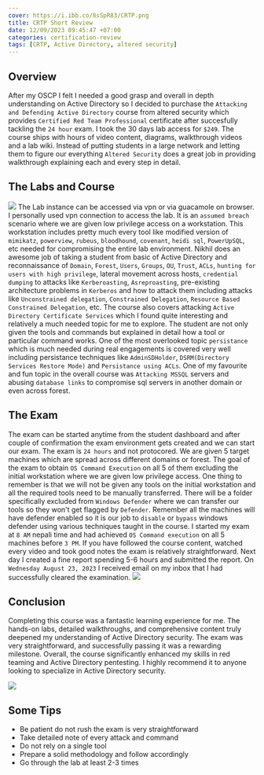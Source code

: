 ```yaml
---
cover: https://i.ibb.co/8sSpR83/CRTP.png
title: CRTP Short Review
date: 12/09/2023 09:45:47 +07:00
categories: certification-review
tags: [CRTP, Active Directory, altered security]
---
```


## Overview
After my OSCP I felt I needed a good grasp and overall in depth understanding on Active Directory so I decided to purchase the `Attacking and Defending Active Directory` course from altered security which provides `Certified Red Team Professional` certificate after succesfully tackling the `24 hour` exam. I took the 30 days lab access for `$249`. The course ships with hours of video content, diagrams, walkthrough videos and a lab wiki. Instead of putting students in a large network and letting them to figure our everything `Altered Security` does a great job in providing walkthrough explaining each and every step in detail.

## The Labs and Course
![](https://i.ibb.co/8zyc3BY/Altered-Security.png)
The Lab instance can be accessed via vpn or via guacamole on browser. I personally used vpn connection to access the lab. It is an `assumed breach` scenario where we are given low privilege access on a workstation. This workstation includes pretty much every tool like modified version of `mimikatz`, `powerview`, `rubeus`, `bloodhound`, `covenant`, `heidi sql`, `PowerUpSQL`, etc needed for compromising the entire lab environment. Nikhil does an awesome job of taking a student from basic of Active Directory and reconnaissance of `Domain`, `Forest`, `Users`, `Groups`, `OU`, `Trust`, `ACLs`, `hunting for users with high privilege`, lateral movement across hosts, `credential dumping` to attacks like `Kerberoasting`, `Asreproasting`, pre-existing architecture problems in `Kerberos` and how to attack them including attacks like `Unconstrained delegation`, `Constrained Delegation`, `Resource Based Constrained Delegation`, etc. The course also covers attacking `Active Directory Certificate Services` which I found quite interesting and relatively a much needed topic for me to explore. The student are not only given the tools and commands but explained in detail how a tool or particular command works. One of the most overlooked topic `persistance` which is much needed during real engagements is covered very well including persistance techniques like `AdminSDHolder`, `DSRM(Directory Services Restore Mode)` and `Persistance using ACLs`. One of my favourite and fun topic in the overall course was `Attacking MSSQL` servers and abusing `database links` to compromise sql servers in another domain or even across forest.  

## The Exam
The exam can be started anytime from the student dashboard and after couple of confirmation the exam environment gets created and we can start our exam. The exam is `24 hours` and not protocored. We are given 5 target machines which are spread across different domains or forest. The goal of the exam to obtain `OS Command Execution` on all 5 of them excluding the initial workstation where we are given low privilege access. One thing to remember is that we will not be given any tools on the initial workstation and all the required tools need to be manually transferred. There will be a folder specifically excluded from `Windows Defender` where we can transfer our tools so they won't get flagged by `Defender`. Remember all the machines will have defender enabled so it is our job to `disable` or `bypass` windows defender using various techniques taught in the course. I started my exam at `8 AM` nepali time and had achieved `OS Command execution` on all 5 machines before `3 PM`. If you have followed the course content, watched every video and took good notes the exam is relatively straightforward. Next day I created a fine report spending 5-6 hours and submitted the report. On `Wednesday August 23, 2023` I received email on my inbox that I had successfully cleared the examination.
![](https://i.ibb.co/Gvh0Gw3/resul.png)

## Conclusion
Completing this course was a fantastic learning experience for me. The hands-on labs, detailed walkthroughs, and comprehensive content truly deepened my understanding of Active Directory security. The exam was very straightforward, and successfully passing it was a rewarding milestone. Overall, the course significantly enhanced my skills in red teaming and Active Directory pentesting. I highly recommend it to anyone looking to specialize in Active Directory security.

![](https://i.ibb.co/VWz4324/cert.png)

## Some Tips
- Be patient do not rush the exam is very straightforward
- Take detailed note of every attack and command
- Do not rely on a single tool
- Prepare a solid methodology and follow accordingly
- Go through the lab at least 2-3 times
